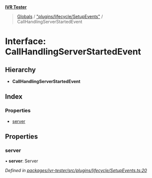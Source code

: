 **[IVR Tester](../README.md)**

> [Globals](../README.md) / ["plugins/lifecycle/SetupEvents"](../modules/_plugins_lifecycle_setupevents_.md) / CallHandlingServerStartedEvent

# Interface: CallHandlingServerStartedEvent

## Hierarchy

* **CallHandlingServerStartedEvent**

## Index

### Properties

* [server](_plugins_lifecycle_setupevents_.callhandlingserverstartedevent.md#server)

## Properties

### server

•  **server**: Server

*Defined in [packages/ivr-tester/src/plugins/lifecycle/SetupEvents.ts:20](https://github.com/SketchingDev/ivr-tester/blob/3ff21e1/packages/ivr-tester/src/plugins/lifecycle/SetupEvents.ts#L20)*
